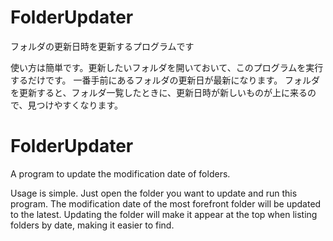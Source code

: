 # FolderUpdater
フォルダの更新日時を更新するプログラムです

使い方は簡単です。更新したいフォルダを開いておいて、このプログラムを実行するだけです。
一番手前にあるフォルダの更新日が最新になります。
フォルダを更新すると、フォルダ一覧したときに、更新日時が新しいものが上に来るので、見つけやすくなります。

# FolderUpdater
A program to update the modification date of folders.

Usage is simple. Just open the folder you want to update and run this program.
The modification date of the most forefront folder will be updated to the latest.
Updating the folder will make it appear at the top when listing folders by date, making it easier to find.
